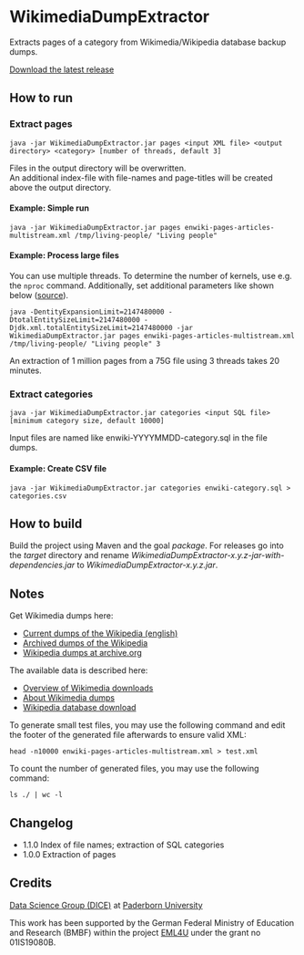 # WikimediaDumpExtractor

Extracts pages of a category from Wikimedia/Wikipedia database backup dumps.

[Download the latest release](https://github.com/EML4U/WikimediaDumpExtractor/releases)


## How to run


### Extract pages

```Shell
java -jar WikimediaDumpExtractor.jar pages <input XML file> <output directory> <category> [number of threads, default 3]
```

Files in the output directory will be overwritten.  
An additional index-file with file-names and page-titles will be created above the output directory.


#### Example: Simple run

```Shell
java -jar WikimediaDumpExtractor.jar pages enwiki-pages-articles-multistream.xml /tmp/living-people/ "Living people"
```


#### Example: Process large files

You can use multiple threads.
To determine the number of kernels, use e.g. the `nproc` command.
Additionally, set additional parameters like shown below ([source](https://stackoverflow.com/a/50982118)).

```Shell
java -DentityExpansionLimit=2147480000 -DtotalEntitySizeLimit=2147480000 -Djdk.xml.totalEntitySizeLimit=2147480000 -jar WikimediaDumpExtractor.jar pages enwiki-pages-articles-multistream.xml /tmp/living-people/ "Living people" 3
```

An extraction of 1 million pages from a 75G file using 3 threads takes 20 minutes.


### Extract categories
 
 ```Shell
java -jar WikimediaDumpExtractor.jar categories <input SQL file> [minimum category size, default 10000]
```
 
Input files are named like enwiki-YYYYMMDD-category.sql in the file dumps.


#### Example: Create CSV file

```Shell
java -jar WikimediaDumpExtractor.jar categories enwiki-category.sql > categories.csv
```


## How to build

Build the project using Maven and the goal _package_.
For releases go into the _target_ directory and rename
_WikimediaDumpExtractor-x.y.z-jar-with-dependencies.jar_
to
_WikimediaDumpExtractor-x.y.z.jar_.


## Notes

Get Wikimedia dumps here:

- [Current dumps of the Wikipedia (english)](https://dumps.wikimedia.org/enwiki/)
- [Archived dumps of the Wikipedia](https://dumps.wikimedia.org/archive/)
- [Wikipedia dumps at archive.org](https://archive.org/details/wikipediadumps)

The available data is described here:

- [Overview of Wikimedia downloads](https://dumps.wikimedia.org/)
- [About Wikimedia dumps](https://meta.wikimedia.org/wiki/Data_dumps)
- [Wikipedia database download](https://en.wikipedia.org/wiki/Wikipedia:Database_download)

To generate small test files, you may use the following command and edit the footer of the generated file afterwards to ensure valid XML:

`head -n10000 enwiki-pages-articles-multistream.xml > test.xml`

To count the number of generated files, you may use the following command:

`ls ./ | wc -l`


## Changelog

- 1.1.0 Index of file names; extraction of SQL categories
- 1.0.0 Extraction of pages


## Credits

[Data Science Group (DICE)](https://dice-research.org/) at [Paderborn University](https://www.uni-paderborn.de/)

This work has been supported by the German Federal Ministry of Education and Research (BMBF) within the project [EML4U](https://dice-research.org/EML4U) under the grant no 01IS19080B.